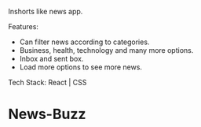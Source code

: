 
Inshorts like news app.


Features:

* Can filter news according to categories.
* Business, health, technology and many more options.
* Inbox and sent box.
* Load more options to see more news.


Tech Stack: React | CSS


# News-Buzz
